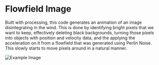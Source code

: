 # Flowfield Image
Built with processing, this code generates an animation of an image disintegrating in the wind. This is done by identifying bright pixels that we want to keep, effectively deleting black backgrounds, turning those pixels into objects with position and velocity data, and the applying the acceleration on it from a flowfield that was generated using Perlin Noise. This slowly starts to move pixels around in a natural manner.

![Example Image](https://octodex.github.com/images/yaktocat.png)
